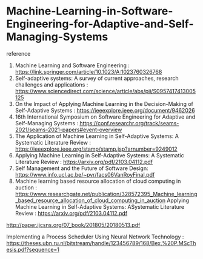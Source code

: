 # Machine-Learning-in-Software-Engineering-for-Adaptive-and-Self-Managing-Systems

reference
1) Machine Learning and Software Engineering : https://link.springer.com/article/10.1023/A:1023760326768
2) Self-adaptive systems: A survey of current approaches, research challenges and applications : https://www.sciencedirect.com/science/article/abs/pii/S0957417413005125
3) On the Impact of Applying Machine Learning in the Decision-Making of Self-Adaptive Systems : https://ieeexplore.ieee.org/document/9462026
4) 16th International Symposium on Software Engineering for Adaptive and Self-Managing Systems : https://conf.researchr.org/track/seams-2021/seams-2021-papers#event-overview
5) The Application of Machine Learning in Self-Adaptive Systems: A Systematic Literature Review : https://ieeexplore.ieee.org/stamp/stamp.jsp?arnumber=9249012
6) Applying Machine Learning in Self-Adaptive Systems: A Systematic Literature Review : https://arxiv.org/pdf/2103.04112.pdf
7) Self Management and the Future of Software Design: https://www.info.ucl.ac.be/~pvr/facs06VanRoyFinal.pdf
8) Machine learning based resource allocation of cloud computing in auction : https://www.researchgate.net/publication/328572395_Machine_learning_based_resource_allocation_of_cloud_computing_in_auction
Applying Machine Learning in Self-Adaptive Systems: ASystematic Literature Review : https://arxiv.org/pdf/2103.04112.pdf

http://paper.ijcsns.org/07_book/201805/20180513.pdf

Implementing a Process Scheduler Using Neural Network Technology : https://theses.ubn.ru.nl/bitstream/handle/123456789/168/Bex,%20P.MScThesis.pdf?sequence=1
